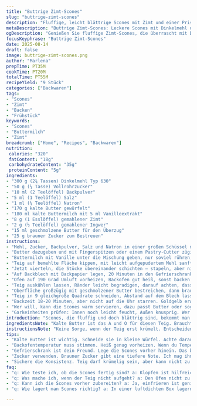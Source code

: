 ```yaml
---
title: "Buttrige Zimt-Scones"
slug: "buttrige-zimt-scones"
description: "Fluffige, leicht blättrige Scones mit Zimt und einer Prise Ingwer. Statt Weizenmehl wird ein Mix aus Dinkel- und Vollkornmehl verwendet, das gibt mehr Charakter. Brauner Zucker ersetzt den hellen für tieferen Geschmack. Buttermilch bleibt, aber mit einem Spritzer Vanille. Die Butter kalt und würfelig, wichtig für Schichten. Teig wird mehrfach gefaltet, für die luftige Struktur. Backzeit leicht verlängert, beobachten, bis goldbraun und hohl klingt. Noch warm mit Butter oder Fruchtmarmelade ein Genuss. Keine Eier, keine Nüsse. Für knusprige Ränder Vorheizen nicht unterschätzen."
metaDescription: "Buttrige Zimt-Scones: Leckere Scones mit Dinkelmehl und Zimt, perfekt für jede Kaffeepause."
ogDescription: "Genießen Sie fluffige Zimt-Scones, die überrascht mit Dinkel und Ingwer. Ideal für die gemütlichen Wintertage."
focusKeyphrase: "Buttrige Zimt-Scones"
date: 2025-08-14
draft: false
image: buttrige-zimt-scones.png
author: "Marlena"
prepTime: PT35M
cookTime: PT20M
totalTime: PT55M
recipeYield: "9 Stück"
categories: ["Backwaren"]
tags:
- "Scones"
- "Zimt"
- "Backen"
- "Frühstück"
keywords:
- "Scones"
- "Buttermilch"
- "Zimt"
breadcrumb: ["Home", "Recipes", "Backwaren"]
nutrition: 
 calories: "320"
 fatContent: "18g"
 carbohydrateContent: "35g"
 proteinContent: "5g"
ingredients:
- "300 g (2¾ Tassen) Dinkelmehl Typ 630"
- "50 g (¼ Tasse) Vollrohrzucker"
- "10 ml (2 Teelöffel) Backpulver"
- "5 ml (1 Teelöffel) Salz"
- "1 ml (¼ Teelöffel) Natron"
- "170 g kalte Butter gewürfelt"
- "180 ml kalte Buttermilch mit 5 ml Vanilleextrakt"
- "8 g (1 Esslöffel) gemahlener Zimt"
- "2 g (½ Teelöffel) gemahlener Ingwer"
- "15 ml geschmolzene Butter für den Überzug"
- "25 g brauner Zucker zum Bestreuen"
instructions:
- "Mehl, Zucker, Backpulver, Salz und Natron in einer großen Schüssel mischen. Ingwer und Zimt untermengen – kleine Gewürz-Kraftpakete, nicht sparen."
- "Butter dazugeben und mit Fingerspitzen oder einem Pastry-Cutter zügig einarbeiten, bis die Mischung wie grobe Erbsen aussieht. Nie warm werden lassen, sonst keine Schichten später."
- "Buttermilch mit Vanille unter die Mischung geben, nur soviel rühren, bis alles gerade verbunden ist. Teig bleibt noch etwas krümelig und leicht staubig – so muss das."
- "Teig auf bemehlte Fläche kippen, mit leicht aufgepudertem Mehl sanft zu einem 20x20 cm Quadrat zusammendrücken. Keine Gewalt, nur vorsichtig zusammenlegen. Dann Zimt gleichmäßig darüberstreuen."
- "Jetzt vierteln, die Stücke übereinander schichten – stapeln, aber nicht drücken, damit Luft bleibt. Mehrmals falten, am besten 3 Mal, dazwischen leicht chillen, sonst klebt’s."
- "Auf Backblech mit Backpapier legen, 20 Minuten in den Gefrierschrank – kühle Butter ist Trumpf für Blättereffekt."
- "Ofen auf 190 Grad Umluft vorheizen, Backofen gut heiß, sonst backen die Scones nicht sauber auf."
- "Teig auskühlen lassen, Ränder leicht begradigen, darauf achten, dass alle Seiten eben sind – sonst kippen die Scones später."
- "Oberfläche großzügig mit geschmolzener Butter bestreichen, dann braunen Zucker locker darüberstreuen. Das gibt angenehme Süße und eine knackige Kruste beim Backen."
- "Teig in 9 gleichgroße Quadrate schneiden, Abstand auf dem Blech lassen. Direkt in den Ofen, mittlere Schiene."
- "Backzeit 18-20 Minuten, aber nicht auf die Uhr starren. Goldgelb erwarten, leicht aufgegangen, Ränder knusprig. Klopftest: hohles Geräusch bedeutet fertig."
- "Wer will, kann die Scones warm servieren, dazu passt Butter oder sogar Frischkäse mit Honig im Winter. Mein Tipp: Kein Marmelade-Overkill, denn der Ingwer und Zimt geben schon Würze."
- "Garkeinheiten prüfen: Innen noch leicht feucht, Außen knusprig. Wer es länger backt, riskiert trocken – besser bei 18 Minuten anfangen und ranpirschen."
introduction: "Scones, die fluffig und doch blättrig sind, bekommt man nicht einfach so hin. Der Trick: kalte Butter, wenig kneten, dafür Falten. Ich habe das Mehl 30 % gegen Dinkel und Vollkorn getauscht, weil das mehr Biss bringt. Brauner Zucker statt weißem, das gibt eine leichte Karamellnote, ganz unterschwellig. Die Zugabe von Ingwer neben Zimt bringt unverhoffte Wärme, gibt Kick. Dabei achte ich darauf, den Teig nicht zu stark zu bearbeiten – die Konsistenz darf ruhig unregelmäßig sein, so entstehen die zarten Schichten mit Biss. Und am Ende: Ofen auf ausreichend Hitze vorheizen, sonst fällt alles zusammen. Diese Kombination ist nicht neu, aber meine liebsten Scones gerade. Schnell gekühlt, schnell gebacken, brownies gehören in den Kühlschrank – Scones nicht."
ingredientsNote: "Kalte Butter ist das A und O für diesen Teig. Braucht keiner Raumtemperatur. Butter würfeln, bevor der Mehlmix in die Schüssel wandert. Dinkelmehl hilft bei der Struktur, Vollkorn sorgt für Aroma. Buttermilch möglichst frisch, sonst säuert sie zu stark nach kurzer Lagerung. Vanille als Zutat bringt Tiefe – einfach eine ordentliche Messerspitze Vanilleextrakt rein. Statt Ingwer kann man gemahlene Nelke nehmen, schmeckt auch spannend. Zucker klappt auch mit Kokosblütenzucker, allerdings wird die Kruste dann dunkler und fester. Die Zugaben für die Glasur müssen schmelzen, nur nicht verbrennen. Einmal geschnitten: immer gleich auf das Backblech, in Form halten. Aufpassen beim Falten, damit der Teig nicht klebt – mehr Mehl auf der Arbeitsfläche hilft."
instructionsNote: "Keine Sorge, wenn der Teig erst krümelt. Entscheidend ist das vorsichtige Zusammenfalten statt Kneten. So entstehen Lufttaschen, die beim Backen aufgehen – dafür sorgt das kalte Fett dazwischen. Ich arbeite gern schnell, denn warm wird der Teig sonst zu matschig und klebrig. Die Kühlphasen sind nicht nur für die Butter, sondern auch für die Ruhe des Teiges, danach kann man besser schneiden und formen. Beim Backen: Den Ofen nicht zu früh öffnen, sonst fallen die Scones zusammen. Das goldene, leicht knackige Äußere ist das Signal, dass sie durch sind. Innen sollten sie noch weich, fast cremig sein, nicht trocken oder gummiartig. Ich drehe das Blech nach der Hälfte der Zeit um 180 Grad, so wird die Farbe gleichmäßiger. Für spätere Verwendung kann man sie auch roh einfrieren, dann direkt backen, 20 Minuten plus ein bisschen Geduld."
tips:
- "Kalte Butter ist wichtig. Schneide sie in kleine Würfel. Achte darauf, damit der Teig luftig bleibt. Wenn die Butter warm wird, wird es schwierig. Bei der Mischung nicht zu lange arbeiten."
- "Backofentemperatur muss stimmen. Heiß genug vorheizen. Wenn du Temperatur nicht erreichst, fallen die Scones zusammen. 190 Grad Umluft sind ideal. Stoppe nicht, kontrolliere mit Augen und Ohren."
- "Gefrierschrank ist dein Freund. Lege die Scones vorher hinein. Das bringt den Schichtenfähigkeit mit kühler Butter. Unterschätze das nicht. 20 Minuten sind perfekt. Neue Technik für beste Ergebnisse."
- "Zucker verwenden. Brauner Zucker gibt eine tiefere Note. Ich mag ihn, weil er Wärme bring. Alternativ kann Kokosblütenzucker verwendet werden. Aber denke daran, dass die Kruste etwas dunkler wird."
- "Sichere die Konsistenz. Teig darf krümelig sein, aber kann nicht zu feucht sein. Innen weich, außen knusprig. Wenn zu trocken, riskiert den Gummi-Effekt. Fang früh mit kürzeren Backzeiten an."
faq:
- "q: Wie teste ich, ob die Scones fertig sind? a: Klopfen ist hilfreich. Hohes Geräusch? Super. Optisch goldbraun sein. Aber innen weich stellen, nicht fest."
- "q: Was mache ich, wenn der Teig nicht aufgeht? a: Den Ofen nicht zu früh öffnen. Temperatur kann dann sinken. Raum sollte immer warm sein, aber nicht zu eng."
- "q: Kann ich die Scones vorher zubereiten? a: Ja, einfrieren ist genial. Roh oder half-baked? Beides klappt. Nur dann schwerer, leicht mit Geduld."
- "q: Wie lagert man Scones richtig? a: In einer luftdichten Box lagern. Starker Geruch? Kein guter Zustand. Bleibe bei frischem Aroma. Auch einfrieren ist eine Option."

---
```

